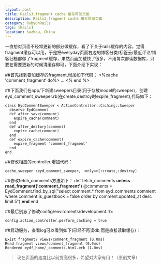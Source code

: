 ```yaml
---
layout: post
title: Rails3,fragment cache 缓存局部页面
description: Rails3,fragment cache 缓存局部页面
category: RubyOnRails
tags: [Rails]
location: Suzhou, China
---
```

一直想对页面不经常更新的部分做缓存，看了下关于rails缓存的内容，觉得fragment缓存可以用，于是把everyday页面右边的博客分类/标签云/最近评论/博客归档都做了fragment缓存，果然页面加载快了很多，不用每次都读数据库，只要在需要更新的时候清缓存即可，下面介绍下实现：

##首先找到要加缓存的fragment,增加如下代码：
	<%cache 'comment_fragment' do%>
	...
	<% end %>

##下面我们在app/下新建sweepers目录(用于存放model的sweeper)，创建eyd_comment_sweeper.rb(在create,destroy时expire_fragment),代码如下：

	class EydCommentSweeper < ActionController::Caching::Sweeper
	  observe EydComment
	  def after_save(comment)
		expire_cache(comment)
	  end
	  def after_destory(comment)
		expire_cache(comment)
	  end
	  def expire_cache(comment)
		expire_fragment 'comment_fragment'
	  end
	end

##修改相应的controller,增加代码：

	cache_sweeper :eyd_comment_sweeper, :only=>[:create,:destroy]

##修改fetch_comments方法如下：
	def fetch_comments
	   **unless read_fragment('comment_fragment')**
		 @comments = EydComment.find_by_sql("select comment.* from eyd_comments comment where comment.is_guestbook = false order by comment.updated_at desc limit 5")
	   **end**
	end

##最后别忘了修改config/enviroments/development.rb:

	config.action_controller.perform_caching = true

##启动服务，查看log可以看到如下(已经不再读db,而是直接读取缓存)：

	Exist fragment? views/comment_fragment (0.0ms)
	Read fragment views/comment_fragment (0.0ms)
	Rendered eydf_home/_comments.html.erb (1.0ms)
> 现在页面的速度比以前提高很多，希望对大家有用！（原创文章）
